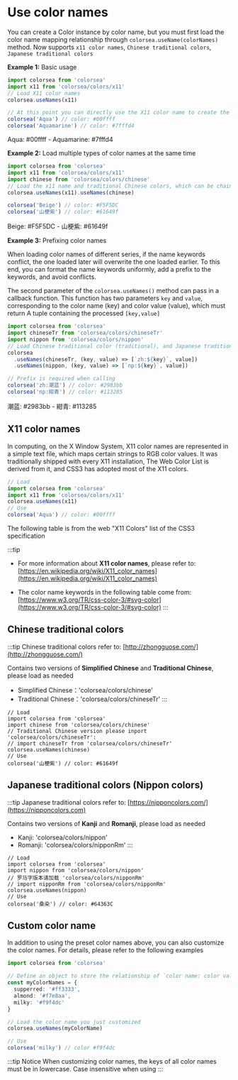 # Use color names

You can create a Color instance by color name, but you must first load the color name mapping relationship through `colorsea.useName(colorNames)` method.
Now supports `x11 color names`, `Chinese traditional colors`, `Japanese traditional colors`

**Example 1:** Basic usage

```typescript
import colorsea from 'colorsea'
import x11 from 'colorsea/colors/x11'
// Load X11 color names
colorsea.useNames(x11)

// At this point you can directly use the X11 color name to create the color
colorsea('Aqua') // color: #00ffff
colorsea('Aquamarine') // color: #7fffd4
```

<ColorBox box-color="#00ffff">Aqua: #00ffff</ColorBox> - 
<ColorBox box-color="#7fffd4">Aquamarine: #7fffd4</ColorBox>

**Example 2:** Load multiple types of color names at the same time

```typescript
import colorsea from 'colorsea'
import x11 from 'colorsea/colors/x11'
import chinese from 'colorsea/colors/chinese'
// Load the x11 name and traditional Chinese colors, which can be chained
colorsea.useNames(x11).useNames(chinese)

colorsea('Beige') // color: #F5F5DC
colorsea('山梗紫') // color: #61649f
```

<ColorBox box-color="#F5F5DC">Beige: #F5F5DC</ColorBox> - 
<ColorBox box-color="#61649f">山梗紫: #61649f</ColorBox>

**Example 3:** Prefixing color names

When loading color names of different series, if the name keywords conflict, the one loaded later will overwrite the one loaded earlier. To this end, you can format the name keywords uniformly, add a prefix to the keywords, and avoid conflicts.

The second parameter of the `colorsea.useNames()` method can pass in a callback function. This function has two parameters `key` and `value`, corresponding to the color name (key) and color value (value), which must return A tuple containing the processed `[key,value]`

```typescript
import colorsea from 'colorsea'
import chineseTr from 'colorsea/colors/chineseTr'
import nippon from 'colorsea/colors/nippon'
// Load Chinese traditional color (traditional), and Japanese traditional color at the same time
colorsea
  .useNames(chineseTr, (key, value) => [`zh:${key}`, value])
  .useNames(nippon, (key, value) => [`np:${key}`, value])

// Prefix is required when calling
colorsea('zh:潮蓝') // color: #2983bb
colorsea('np:紺青') // color: #113285
```

<ColorBox box-color="#2983bb">潮蓝: #2983bb</ColorBox> - 
<ColorBox box-color="#113285">紺青: #113285</ColorBox>

## X11 color names

In computing, on the X Window System, X11 color names are represented in a simple text file, which maps certain strings to RGB color values. It was traditionally shipped with every X11 installation,
The Web Color List is derived from it, and CSS3 has adopted most of the X11 colors.

```typescript
// Load
import colorsea from 'colorsea'
import x11 from 'colorsea/colors/x11'
colorsea.useNames(x11)
// Use
colorsea('Aqua') // color: #00ffff
```

The following table is from the web "X11 Colors" list of the CSS3 specification

:::tip
- For more information about **X11 color names**, please refer to:[https://en.wikipedia.org/wiki/X11_color_names](https://en.wikipedia.org/wiki/X11_color_names)

- The color name keywords in the following table come from: [https://www.w3.org/TR/css-color-3/#svg-color](https://www.w3.org/TR/css-color-3/#svg-color)
:::

<X11List/>

## Chinese traditional colors

:::tip
Chinese traditional colors refer to: [http://zhongguose.com/](http://zhongguose.com/)

Contains two versions of **Simplified Chinese** and **Traditional Chinese**, please load as needed

- Simplified Chinese：'colorsea/colors/chinese'
- Traditional Chinese：'colorsea/colors/chineseTr'
:::

```typescript{4}
// Load
import colorsea from 'colorsea'
import chinese from 'colorsea/colors/chinese'
// Traditional Chinese version please inport 'colorsea/colors/chineseTr':
// import chineseTr from 'colorsea/colors/chineseTr'
colorsea.useNames(chinese)
// Use
colorsea('山梗紫') // color: #61649f
```

<ChineseColorList />

## Japanese traditional colors (Nippon colors)

:::tip
Japanese traditional colors refer to: [https://nipponcolors.com/](https://nipponcolors.com)

Contains two versions of **Kanji** and **Romanji**, please load as needed

- Kanji: 'colorsea/colors/nippon'
- Romanji: 'colorsea/colors/nipponRm'
:::

```typescript{4}
// Load
import colorsea from 'colorsea'
import nippon from 'colorsea/colors/nippon'
// 罗马字版本请加载 'colorsea/colors/nipponRm'
// import nipponRm from 'colorsea/colors/nipponRm'
colorsea.useNames(nippon)
// Use
colorsea('桑染') // color: #64363C
```

<NipponColorList />

## Custom color name

In addition to using the preset color names above, you can also customize the color names. For details, please refer to the following examples

```typescript
import colorsea from 'colorsea'

// Define an object to store the relationship of `color name: color value` in the form of `key: value`.
const myColorNames = {
  supperred: '#ff3333',
  almond: '#f7e8aa',
  milky: '#f9f4dc'
}

// Load the color name you just customized
colorsea.useNames(myColorName)

// Use
colorsea('milky') // color #f9f4dc

```

:::tip Notice
When customizing color names, the keys of all color names must be in lowercase. Case insensitive when using
:::
